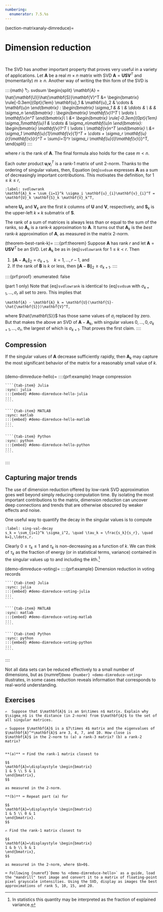 ```yaml
---
numbering:
  enumerator: 7.5.%s
---
```

(section-matrixanaly-dimreduce)=
# Dimension reduction

```{index} singular value decomposition
```
```{index} dimension reduction
```

The SVD has another important property that proves very useful in a variety of applications. Let $\mathbf{A}$ be a real $m\times n$ matrix with SVD $\mathbf{A}=\mathbf{U}\mathbf{S}\mathbf{V}^T$ and (momentarily) $m\ge n$. Another way of writing the thin form of the SVD is

::::{math}
:label: svdsum
\begin{split}
  \mathbf{A} = \hat{\mathbf{U}}\hat{\mathbf{S}}\mathbf{V}^T &=
  \begin{bmatrix}
    \rule[-0.3em]{0pt}{1em} \mathbf{u}_1 & \mathbf{u}_2 & \cdots & \mathbf{u}_n
  \end{bmatrix} \:
  \begin{bmatrix}
    \sigma_1 & & \\
    & \ddots & \\
    & & \sigma_n
  \end{bmatrix} \: 
        \begin{bmatrix}
          \mathbf{v}_1^T \\ \vdots \\ \mathbf{v}_n^T
        \end{bmatrix}\ \\
  &=
  \begin{bmatrix}
    \rule[-0.3em]{0pt}{1em} \sigma_1\mathbf{u}_1  & \cdots & \sigma_n\mathbf{u}_n
  \end{bmatrix}\:
  \begin{bmatrix}
    \mathbf{v}_1^T \\ \vdots \\ \mathbf{v}_n^T
  \end{bmatrix} \\
  &= \sigma_1 \mathbf{u}_{1}\mathbf{v}_{1}^T + \cdots + \sigma_r \mathbf{u}_{r}\mathbf{v}_{r}^T = \sum_{i=1}^r \sigma_i \mathbf{u}_{i}\mathbf{v}_{i}^T,
\end{split}
::::

where $r$ is the rank of $\mathbf{A}$. The final formula also holds for the case $m<n$.

Each outer product $\mathbf{u}_{i}\mathbf{v}_{i}^T$ is a rank-1 matrix of unit 2-norm. Thanks to the ordering of singular values, then, Equation {eq}`svdsum` expresses $\mathbf{A}$ as a sum of decreasingly important contributions. This motivates the definition, for $1\le k \le r$,

```{math}
:label: svdlowrank
\mathbf{A}_k = \sum_{i=1}^k \sigma_i \mathbf{u}_{i}\mathbf{v}_{i}^T = \mathbf{U}_k \mathbf{S}_k \mathbf{V}_k^T,
```

where $\mathbf{U}_k$ and $\mathbf{V}_k$ are the first $k$ columns of $\mathbf{U}$ and $\mathbf{V}$, respectively, and $\mathbf{S}_k$ is the upper-left $k\times k$ submatrix of $\mathbf{S}$.

The rank of a sum of matrices is always less than or equal to the sum of the ranks, so $\mathbf{A}_k$ is a rank-$k$ approximation to $\mathbf{A}$. It turns out that $\mathbf{A}_k$ is the *best* rank-$k$ approximation of $\mathbf{A}$, as measured in the matrix 2-norm.

(theorem-best-rank-k)=
::::{prf:theorem}
Suppose $\mathbf{A}$ has rank $r$ and let $\mathbf{A}=\mathbf{U}\mathbf{S}\mathbf{V}^T$ be an SVD. Let $\mathbf{A}_k$ be as in {eq}`svdlowrank` for $1\le k < r$. Then

1. $\| \mathbf{A} - \mathbf{A}_k \|_2 = \sigma_{k+1}, \quad k=1,\ldots,r-1$, and
2. If the rank of $\mathbf{B}$ is $k$ or less, then $\| \mathbf{A}-\mathbf{B} \|_2\ge \sigma_{k+1}$.
::::

::::{prf:proof}
:enumerated: false

(part 1 only) Note that {eq}`svdlowrank` is identical to {eq}`svdsum` with $\sigma_{k+1},\ldots,\sigma_r$ all set to zero. This implies that
  
```{math}
\mathbf{A} - \mathbf{A}_k = \mathbf{U}(\mathbf{S}-\hat{\mathbf{S}})\mathbf{V}^T,
```

where $\hat{\mathbf{S}}$ has those same values of $\sigma_i$ replaced by zero. But that makes the above an SVD of $\mathbf{A} - \mathbf{A}_k$, with singular values $0,\ldots,0,\sigma_{k+1},\ldots,\sigma_r$, the largest of which is $\sigma_{k+1}$. That proves the first claim.
::::

## Compression

If the singular values of $\mathbf{A}$ decrease sufficiently rapidly, then $\mathbf{A}_{k}$ may capture the most significant behavior of the matrix for a reasonably small value of $k$.


```{index} image (as a matrix)
```

(demo-dimreduce-hello)=
::::{prf:example} Image compression
`````{tab-set} 
````{tab-item} Julia
:sync: julia
:::{embed} #demo-dimreduce-hello-julia
:::
```` 

````{tab-item} MATLAB
:sync: matlab
:::{embed} #demo-dimreduce-hello-matlab
:::
```` 

````{tab-item} Python
:sync: python
:::{embed} #demo-dimreduce-hello-python
:::
```` 
`````
::::

## Capturing major trends

The use of dimension reduction offered by low-rank SVD approximation goes well beyond simply reducing computation time. By isolating the most important contributions to the matrix, dimension reduction can uncover deep connections and trends that are otherwise obscured by weaker effects and noise.

One useful way to quantify the decay in the singular values is to compute

```{math}
:label: sing-val-decay
s_k = \sum_{i=1}^k \sigma_i^2, \quad \tau_k = \frac{s_k}{s_r}, \quad k=1,\ldots,r.
```

Clearly $0\le \tau_k \le 1$ and $\tau_k$ is non-decreasing as a function of $k$. We can think of $\tau_k$ as the fraction of energy (or in statistical terms, variance) contained in the singular values up to and including the $k$th.[^expvar] 

[^expvar]: In statistics this quantity may be interpreted as the fraction of explained variance.

(demo-dimreduce-voting)=
::::{prf:example} Dimension reduction in voting records
`````{tab-set} 
````{tab-item} Julia
:sync: julia
:::{embed} #demo-dimreduce-voting-julia
:::
```` 

````{tab-item} MATLAB
:sync: matlab
:::{embed} #demo-dimreduce-voting-matlab
:::
```` 

````{tab-item} Python
:sync: python
:::{embed} #demo-dimreduce-voting-python
:::
```` 
`````
::::

Not all data sets can be reduced effectively to a small number of dimensions, but as {numref}`Demo {number} <demo-dimreduce-voting>` illustrates, in some cases reduction reveals information that corresponds to real-world understanding.

## Exercises

``````{exercise}
✍  Suppose that $\mathbf{A}$ is an $n\times n$ matrix. Explain why $\sigma_n$ is the distance (in 2-norm) from $\mathbf{A}$ to the set of all singular matrices.
``````

``````{exercise}
✍ Suppose $\mathbf{A}$ is a $7\times 4$ matrix and the eigenvalues of $\mathbf{A}^*\mathbf{A}$ are 3, 4, 7, and 10. How close is $\mathbf{A}$ in the 2-norm to (a) a rank-3 matrix? (b) a rank-2 matrix? 
``````

``````{exercise}

**(a)** ⌨ Find the rank-1 matrix closest to 

$$
\mathbf{A}=\displaystyle \begin{bmatrix}
1 & 5 \\ 5 & 1
\end{bmatrix},
$$

as measured in the 2-norm.

**(b)** ⌨ Repeat part (a) for 

$$
\mathbf{A}=\displaystyle \begin{bmatrix}
1 & 5 \\ 0 & 1
\end{bmatrix}.
$$
``````

``````{exercise}
✍ Find the rank-1 matrix closest to 

$$
\mathbf{A}=\displaystyle \begin{bmatrix}
1 & b \\ b & 1
\end{bmatrix},
$$

as measured in the 2-norm, where $b>0$.
``````

``````{exercise}
⌨ Following {numref}`Demo %s <demo-dimreduce-hello>` as a guide, load the "mandrill" test image and convert it to a matrix of floating-point pixel grayscale intensities. Using the SVD, display as images the best approximations of rank 5, 10, 15, and 20. 
``````
